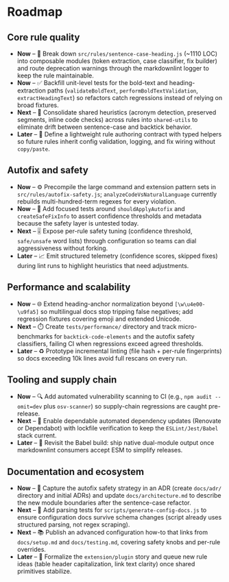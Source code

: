 # Roadmap

## Core rule quality

- **Now** – 🧩 Break down `src/rules/sentence-case-heading.js` (~1110 LOC) into composable modules (token extraction, case classifier, fix builder) and route deprecation warnings through the markdownlint logger to keep the rule maintainable.
- **Now** – ✅ Backfill unit-level tests for the bold-text and heading-extraction paths (`validateBoldText`, `performBoldTextValidation`, `extractHeadingText`) so refactors catch regressions instead of relying on broad fixtures.
- **Next** – 🔁 Consolidate shared heuristics (acronym detection, preserved segments, inline code checks) across rules into `shared-utils` to eliminate drift between sentence-case and backtick behavior.
- **Later** – 🧰 Define a lightweight rule authoring contract with typed helpers so future rules inherit config validation, logging, and fix wiring without `copy/paste`.

## Autofix and safety

- **Now** – ⚙️ Precompile the large command and extension pattern sets in `src/rules/autofix-safety.js`; `analyzeCodeVsNaturalLanguage` currently rebuilds multi-hundred-term regexes for every violation.
- **Now** – 🧪 Add focused tests around `shouldApplyAutofix` and `createSafeFixInfo` to assert confidence thresholds and metadata because the safety layer is untested today.
- **Next** – 🎚️ Expose per-rule safety tuning (confidence threshold, `safe/unsafe` word lists) through configuration so teams can dial aggressiveness without forking.
- **Later** – 📈 Emit structured telemetry (confidence scores, skipped fixes) during lint runs to highlight heuristics that need adjustments.

## Performance and scalability

- **Now** – 🌐 Extend heading-anchor normalization beyond `[\w\u4e00-\u9fa5]` so multilingual docs stop tripping false negatives; add regression fixtures covering emoji and extended Unicode.
- **Next** – ⏱️ Create `tests/performance/` directory and track micro-benchmarks for `backtick-code-elements` and the autofix safety classifiers, failing CI when regressions exceed agreed thresholds.
- **Later** – ♻️ Prototype incremental linting (file hash + per-rule fingerprints) so docs exceeding 10k lines avoid full rescans on every run.

## Tooling and supply chain

- **Now** – 🔍 Add automated vulnerability scanning to CI (e.g., `npm audit --omit=dev` plus `osv-scanner`) so supply-chain regressions are caught pre-release.
- **Next** – 🤖 Enable dependable automated dependency updates (Renovate or Dependabot) with lockfile verification to keep the `ESLint/Jest/Babel` stack current.
- **Later** – 🧪 Revisit the Babel build: ship native dual-module output once markdownlint consumers accept ESM to simplify releases.

## Documentation and ecosystem

- **Now** – 📝 Capture the autofix safety strategy in an ADR (create `docs/adr/` directory and initial ADRs) and update `docs/architecture.md` to describe the new module boundaries after the sentence-case refactor.
- **Next** – 🧱 Add parsing tests for `scripts/generate-config-docs.js` to ensure configuration docs survive schema changes (script already uses structured parsing, not regex scraping).
- **Next** – 📚 Publish an advanced configuration how-to that links from `docs/setup.md` and `docs/testing.md`, covering safety knobs and per-rule overrides.
- **Later** – 🌱 Formalize the `extension/plugin` story and queue new rule ideas (table header capitalization, link text clarity) once shared primitives stabilize.

